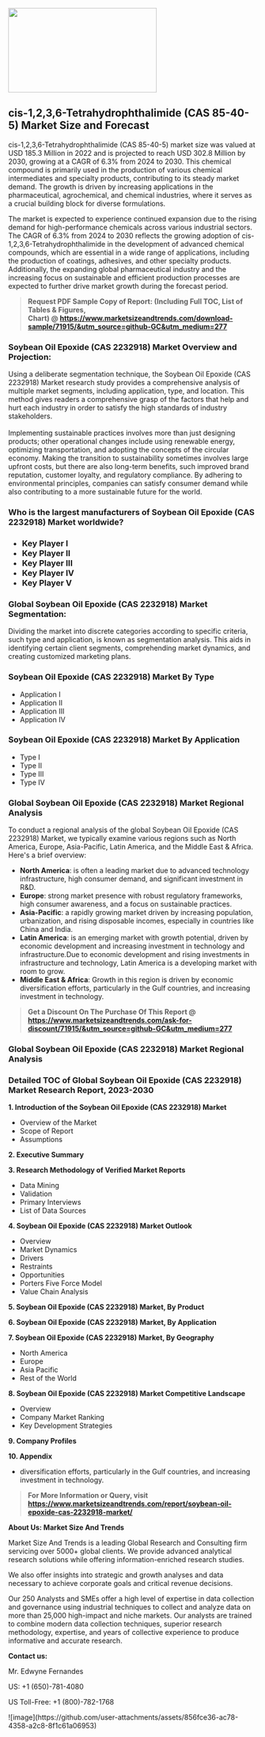 <p><img class="alignnone size-medium wp-image-20088" src="https://ffe5etoiles.com/wp-content/uploads/2024/12/MST1-300x171.png" alt="" width="300" height="171" /></p><h2>cis-1,2,3,6-Tetrahydrophthalimide (CAS 85-40-5) Market Size and Forecast</h2><p>cis-1,2,3,6-Tetrahydrophthalimide (CAS 85-40-5) market size was valued at USD 185.3 Million in 2022 and is projected to reach USD 302.8 Million by 2030, growing at a CAGR of 6.3% from 2024 to 2030. This chemical compound is primarily used in the production of various chemical intermediates and specialty products, contributing to its steady market demand. The growth is driven by increasing applications in the pharmaceutical, agrochemical, and chemical industries, where it serves as a crucial building block for diverse formulations.</p><p>The market is expected to experience continued expansion due to the rising demand for high-performance chemicals across various industrial sectors. The CAGR of 6.3% from 2024 to 2030 reflects the growing adoption of cis-1,2,3,6-Tetrahydrophthalimide in the development of advanced chemical compounds, which are essential in a wide range of applications, including the production of coatings, adhesives, and other specialty products. Additionally, the expanding global pharmaceutical industry and the increasing focus on sustainable and efficient production processes are expected to further drive market growth during the forecast period.</p></p><blockquote id="" class=""><strong>Request PDF Sample Copy of Report: (Including Full TOC, List of Tables &amp; Figures, Chart)&nbsp;@&nbsp;<strong><a href="https://www.marketsizeandtrends.com/download-sample/71915/&utm_source=github-GC&utm_medium=277" target="_blank">https://www.marketsizeandtrends.com/download-sample/71915/&utm_source=github-GC&utm_medium=277</a></strong></strong></blockquote><h3 id="" class="">Soybean Oil Epoxide (CAS 2232918) Market&nbsp;Overview and Projection:</h3><p id="" class="">Using a deliberate segmentation technique, the Soybean Oil Epoxide (CAS 2232918) Market research study provides a comprehensive analysis of multiple market segments, including application, type, and location. This method gives readers a comprehensive grasp of the factors that help and hurt each industry in order to satisfy the high standards of industry stakeholders. <br /> <br />Implementing sustainable practices involves more than just designing products; other operational changes include using renewable energy, optimizing transportation, and adopting the concepts of the circular economy. Making the transition to sustainability sometimes involves large upfront costs, but there are also long-term benefits, such improved brand reputation, customer loyalty, and regulatory compliance. By adhering to environmental principles, companies can satisfy consumer demand while also contributing to a more sustainable future for the world.</p><h3 id="" class="">Who is the largest manufacturers of&nbsp;Soybean Oil Epoxide (CAS 2232918) Market worldwide?</h3><h3 class=""><p><ul><li>Key Player I </li><li> Key Player II </li><li> Key Player III </li><li> Key Player IV </li><li> Key Player V</li></ul></p></h3><h3 id="" class="">Global&nbsp;Soybean Oil Epoxide (CAS 2232918) Market Segmentation:</h3><p id="" class="">Dividing the market into discrete categories according to specific criteria, such type and application, is known as segmentation analysis. This aids in identifying certain client segments, comprehending market dynamics, and creating customized marketing plans.</p><h3 id="" class="">Soybean Oil Epoxide (CAS 2232918) Market&nbsp;By Type</h3><p><p><ul><li>Application I </li><li> Application II </li><li> Application III </li><li> Application IV</p></li></ul></p></p><h3 id="" class="">Soybean Oil Epoxide (CAS 2232918) Market&nbsp;By Application</h3><p class=""><p><ul><li>Type I </li><li> Type II </li><li> Type III </li><li> Type IV</li></ul></p></p><h3 id="" class="">Global Soybean Oil Epoxide (CAS 2232918) Market Regional Analysis</h3><p id="" class="">To conduct a regional analysis of the global Soybean Oil Epoxide (CAS 2232918) Market, we typically examine various regions such as North America, Europe, Asia-Pacific, Latin America, and the Middle East &amp; Africa. Here's a brief overview:</p><ul><li><strong>North America</strong>: is often a leading market due to advanced technology infrastructure, high consumer demand, and significant investment in R&amp;D.</li><li><strong>Europe</strong>: strong market presence with robust regulatory frameworks, high consumer awareness, and a focus on sustainable practices.</li><li><strong>Asia-Pacific</strong>: a rapidly growing market driven by increasing population, urbanization, and rising disposable incomes, especially in countries like China and India.</li><li><strong>Latin America</strong>: is an emerging market with growth potential, driven by economic development and increasing investment in technology and infrastructure.Due to economic development and rising investments in infrastructure and technology, Latin America is a developing market with room to grow.</li><li><strong>Middle East &amp; Africa</strong>: Growth in this region is driven by economic diversification efforts, particularly in the Gulf countries, and increasing investment in technology.</li></ul><blockquote id="" class=""><strong>Get a Discount On The Purchase Of This Report @ <strong><a href="https://www.marketsizeandtrends.com/ask-for-discount/71915/&utm_source=github-GC&utm_medium=277" target="_blank">https://www.marketsizeandtrends.com/ask-for-discount/71915/&utm_source=github-GC&utm_medium=277</a></strong></strong></blockquote><h3 id="" class="">Global Soybean Oil Epoxide (CAS 2232918) Market Regional Analysis</h3><h3 id="" class="">Detailed TOC of Global Soybean Oil Epoxide (CAS 2232918) Market Research Report, 2023-2030</h3><p id="" class=""><strong>1. Introduction of the Soybean Oil Epoxide (CAS 2232918) Market</strong></p><ul><li>Overview of the Market</li><li>Scope of Report</li><li>Assumptions</li></ul><p id="" class=""><strong>2. Executive Summary</strong></p><p id="" class=""><strong>3. Research Methodology of Verified Market Reports</strong></p><ul><li>Data Mining</li><li>Validation</li><li>Primary Interviews</li><li>List of Data Sources</li></ul><p id="" class=""><strong>4. Soybean Oil Epoxide (CAS 2232918) Market Outlook</strong></p><ul><li>Overview</li><li>Market Dynamics</li><li>Drivers</li><li>Restraints</li><li>Opportunities</li><li>Porters Five Force Model</li><li>Value Chain Analysis</li></ul><p id="" class=""><strong>5. Soybean Oil Epoxide (CAS 2232918) Market, By Product</strong></p><p id="" class=""><strong>6. Soybean Oil Epoxide (CAS 2232918) Market, By Application</strong></p><p id="" class=""><strong>7. Soybean Oil Epoxide (CAS 2232918) Market, By Geography</strong></p><ul><li>North America</li><li>Europe</li><li>Asia Pacific</li><li>Rest of the World</li></ul><p id="" class=""><strong>8. Soybean Oil Epoxide (CAS 2232918) Market Competitive Landscape</strong></p><ul><li>Overview</li><li>Company Market Ranking</li><li>Key Development Strategies</li></ul><p id="" class=""><strong>9. Company Profiles</strong></p><p id="" class=""><strong>10. Appendix</strong></p><ul><li>diversification efforts, particularly in the Gulf countries, and increasing investment in technology.</li></ul><blockquote id="" class=""><strong>For More Information or Query, visit <strong><strong><a href="https://www.marketsizeandtrends.com/report/soybean-oil-epoxide-cas-2232918-market/" target="_blank">https://www.marketsizeandtrends.com/report/soybean-oil-epoxide-cas-2232918-market/</a></strong></strong></strong></blockquote><p id="" class=""><strong>About Us: Market Size And Trends</strong></p><p id="" class="">Market Size And Trends is a leading Global Research and Consulting firm servicing over 5000+ global clients. We provide advanced analytical research solutions while offering information-enriched research studies.</p><p id="" class="">We also offer insights into strategic and growth analyses and data necessary to achieve corporate goals and critical revenue decisions.</p><p id="" class="">Our 250 Analysts and SMEs offer a high level of expertise in data collection and governance using industrial techniques to collect and analyze data on more than 25,000 high-impact and niche markets. Our analysts are trained to combine modern data collection techniques, superior research methodology, expertise, and years of collective experience to produce informative and accurate research.</p><p id="" class=""><strong>Contact us:</strong></p><p id="" class="">Mr. Edwyne Fernandes</p><p id="" class="">US: +1 (650)-781-4080</p><p id="" class="">US Toll-Free: +1 (800)-782-1768</p>
![image](https://github.com/user-attachments/assets/856fce36-ac78-4358-a2c8-8f1c61a06953)
